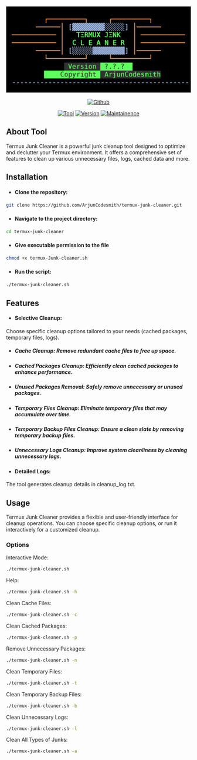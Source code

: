 <p align="center">
<a href="https://github.com/ArjunCodesmith"><img title="Termux-Junk-Cleaner" src="TJClogo.png"></a>
</p>
<p align="center">
<a href="https://github.com/ArjunCodesmith"><img title="Github" src="https://img.shields.io/badge/Github-ArjunCodesmith-brightgreen?style=for-the-badge&logo=github"></a>
</a>
<p align="center">
<a href="https://github.com/ArjunCodesmith"><img title="Tool" src="https://img.shields.io/badge/Tool-Termux Junk Cleaner-red.svg"></a>
<a href="https://github.com/ArjunCodesmith"><img title="Version" src="https://img.shields.io/badge/Version-0.2.0-yellow.svg"></a>
<a href="https://github.com/ArjunCodesmith"><img title="Maintainence" src="https://img.shields.io/badge/Maintained%3F-yes-blue.svg"></a>
</p>

## About Tool

Termux Junk Cleaner is a powerful junk cleanup tool designed to optimize and declutter your Termux environment. It offers a comprehensive set of features to clean up various unnecessary files, logs, cached data and more.

## Installation

- #### Clone the repository:
```bash
git clone https://github.com/ArjunCodesmith/termux-junk-cleaner.git
````
- #### Navigate to the project directory:
```bash
cd termux-junk-cleaner
```
- #### Give executable permission to the file
```bash
chmod +x termux-Junk-cleaner.sh
```
- #### Run the script:
 ```bash
 ./termux-junk-cleaner.sh
```

## Features

- #### Selective Cleanup:
Choose specific cleanup options tailored to your needs (cached packages, temporary files, logs).

-	 ##### Cache Cleanup: Remove redundant cache files to free up space.
-	 ##### Cached Packages Cleanup: Efficiently clean cached packages to enhance performance.
-	 ##### Unused Packages Removal: Safely remove unnecessary or unused packages.
-	 ##### Temporary Files Cleanup: Eliminate temporary files that may accumulate over time.
-	 ##### Temporary Backup Files Cleanup: Ensure a clean slate by removing temporary backup files.
-	 ##### Unnecessary Logs Cleanup: Improve system cleanliness by cleaning unnecessary logs.

- #### Detailed Logs:
The tool generates cleanup details in cleanup_log.txt.

## Usage
Termux Junk Cleaner provides a flexible and user-friendly interface for cleanup operations. You can choose specific cleanup options, or run it interactively for a customized cleanup.
### Options

Interactive Mode:
```bash
./termux-junk-cleaner.sh
```
Help:
```bash
./termux-junk-cleaner.sh -h
```
Clean Cache Files:
```bash
./termux-junk-cleaner.sh -c
```
Clean Cached Packages:
```bash
./termux-junk-cleaner.sh -p
```
Remove Unnecessary Packages:
```bash
./termux-junk-cleaner.sh -n
```
Clean Temporary Files:
```bash
./termux-junk-cleaner.sh -t
```
Clean Temporary Backup Files:
```bash
./termux-junk-cleaner.sh -b
```
Clean Unnecessary Logs:
```bash
./termux-junk-cleaner.sh -l
```
Clean All Types of Junks:
```bash
./termux-junk-cleaner.sh -a
```
